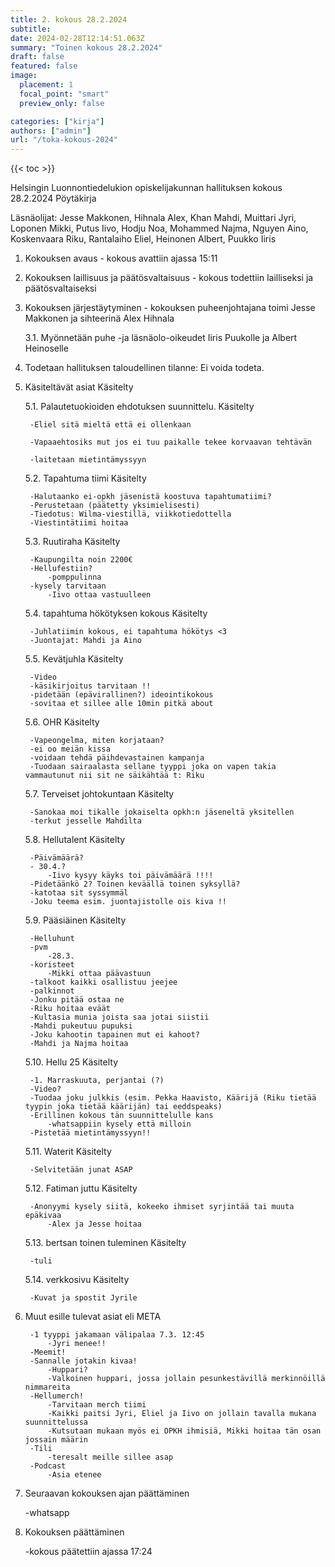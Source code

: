 ```yaml
---
title: 2. kokous 28.2.2024
subtitle: 
date: 2024-02-28T12:14:51.063Z
summary: "Toinen kokous 28.2.2024"
draft: false
featured: false
image:
  placement: 1
  focal_point: "smart"
  preview_only: false

categories: ["kirja"]
authors: ["admin"]
url: "/toka-kokous-2024"
---
```

{{< toc >}}

Helsingin Luonnontiedelukion opiskelijakunnan hallituksen kokous 28.2.2024
Pöytäkirja

Läsnäolijat: Jesse Makkonen, Hihnala Alex, Khan Mahdi, Muittari Jyri, Loponen Mikki, Putus Iivo, Hodju Noa, Mohammed Najma, Nguyen Aino, Koskenvaara Riku, Rantalaiho Eliel, Heinonen Albert, Puukko Iiris

1. Kokouksen avaus - kokous avattiin ajassa 15:11
2. Kokouksen laillisuus ja päätösvaltaisuus - kokous todettiin lailliseksi ja
päätösvaltaiseksi 

3. Kokouksen järjestäytyminen - kokouksen puheenjohtajana toimi Jesse Makkonen  ja sihteerinä Alex Hihnala

	3.1. Myönnetään puhe -ja läsnäolo-oikeudet Iiris Puukolle ja Albert Heinoselle

4. Todetaan hallituksen taloudellinen tilanne: Ei voida todeta. 

5. Käsiteltävät asiat	Käsitelty

    5.1. Palautetuokioiden ehdotuksen suunnittelu. Käsitelty
    
    	-Eliel sitä mieltä että ei ollenkaan
    
    	-Vapaaehtosiks mut jos ei tuu paikalle tekee korvaavan tehtävän
    
    	-laitetaan mietintämyssyyn

    5.2. Tapahtuma tiimi Käsitelty

    	-Halutaanko ei-opkh jäsenistä koostuva tapahtumatiimi?
		-Perustetaan (päätetty yksimielisesti)
		-Tiedotus: Wilma-viestillä, viikkotiedottella
		-Viestintätiimi hoitaa

    5.3. Ruutiraha Käsitelty

    	-Kaupungilta noin 2200€
    	-Hellufestiin?
	    	-pomppulinna
    	-kysely tarvitaan
	    	-Iivo ottaa vastuulleen 
	
    5.4. tapahtuma hökötyksen kokous Käsitelty

    	-Juhlatiimin kokous, ei tapahtuma hökötys <3
    	-Juontajat: Mahdi ja Aino

    5.5. Kevätjuhla Käsitelty

    	-Video
		-käsikirjoitus tarvitaan !!
		-pidetään (epävirallinen?) ideointikokous
		-sovitaa et sillee alle 10min pitkä about

    5.6. OHR Käsitelty

		-Vapeongelma, miten korjataan?
		-ei oo meiän kissa
		-voidaan tehdä päihdevastainen kampanja
		-Tuodaan sairaalasta sellane tyyppi joka on vapen takia vammautunut nii sit ne säikähtää t: Riku

    5.7. Terveiset johtokuntaan Käsitelty

		-Sanokaa moi tikalle jokaiselta opkh:n jäseneltä yksitellen
		-terkut jesselle Mahdilta

    5.8. Hellutalent Käsitelty

		-Päivämäärä?
		- 30.4.?
			-Iivo kysyy käyks toi päivämäärä !!!!
		-Pidetäänkö 2? Toinen keväällä toinen syksyllä?
		-katotaa sit syssymmäl
		-Joku teema esim. juontajistolle ois kiva !! 

	5.9. Pääsiäinen Käsitelty

		-Helluhunt 
		-pvm
			-28.3.
		-koristeet
			-Mikki ottaa päävastuun
		-talkoot kaikki osallistuu jeejee
		-palkinnot
		-Jonku pitää ostaa ne
		-Riku hoitaa eväät
		-Kultasia munia joista saa jotai siistii
		-Mahdi pukeutuu pupuksi
		-Joku kahootin tapainen mut ei kahoot?
		-Mahdi ja Najma hoitaa 

	5.10. Hellu 25  Käsitelty

		-1. Marraskuuta, perjantai (?)
		-Video?
		-Tuodaa joku julkkis (esim. Pekka Haavisto, Käärijä (Riku tietää tyypin joka tietää käärijän) tai eeddspeaks)
		-Erillinen kokous tän suunnittelulle kans
			-whatsappiin kysely että milloin
		-Pistetää mietintämyssyyn!! 

	5.11. Waterit Käsitelty

		-Selvitetään junat ASAP

	5.12. Fatiman juttu Käsitelty

		-Anonyymi kysely siitä, kokeeko ihmiset syrjintää tai muuta epäkivaa
			-Alex ja Jesse hoitaa
	
	5.13. bertsan toinen tuleminen Käsitelty

		-tuli

	5.14. verkkosivu Käsitelty

		-Kuvat ja spostit Jyrile

6. Muut esille tulevat asiat eli META

		-1 tyyppi jakamaan välipalaa 7.3. 12:45 
			-Jyri menee!!
		-Meemit!
		-Sannalle jotakin kivaa!
			-Huppari?
			-Valkoinen huppari, jossa jollain pesunkestävillä merkinnöillä nimmareita
		-Hellumerch!
			-Tarvitaan merch tiimi
			-Kaikki paitsi Jyri, Eliel ja Iivo on jollain tavalla mukana suunnittelussa
			-Kutsutaan mukaan myös ei OPKH ihmisiä, Mikki hoitaa tän osan jossain määrin
		-Tili
			-teresalt meille sillee asap
		-Podcast
			-Asia etenee



7. Seuraavan kokouksen ajan päättäminen

	-whatsapp
8. Kokouksen päättäminen

	-kokous päätettiin ajassa 17:24



